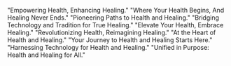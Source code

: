 "Empowering Health, Enhancing Healing."
"Where Your Health Begins, And Healing Never Ends."
"Pioneering Paths to Health and Healing."
"Bridging Technology and Tradition for True Healing."
"Elevate Your Health, Embrace Healing."
"Revolutionizing Health, Reimagining Healing."
"At the Heart of Health and Healing."
"Your Journey to Health and Healing Starts Here."
"Harnessing Technology for Health and Healing."
"Unified in Purpose: Health and Healing for All."